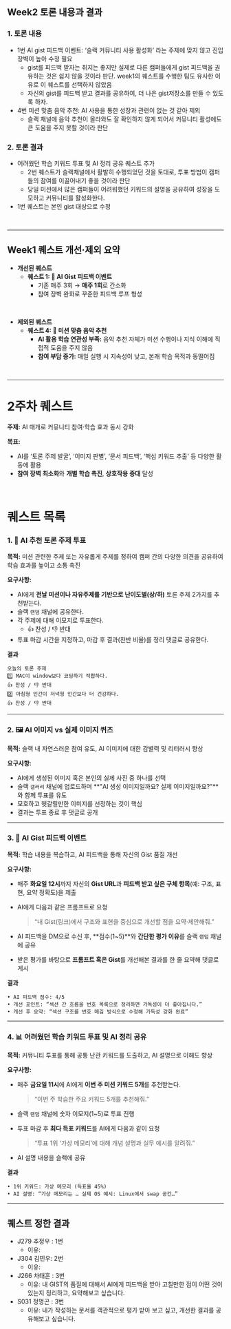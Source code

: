 ## Week2 토론 내용과 결과

### 1. 토론 내용

- 1번 AI gist 피드백 이벤트:  ‘슬랙 커뮤니티 사용 활성화’ 라는 주제에 맞지 않고 진입장벽이 높아 수정 필요
    - gist를 피드백 받자는 취지는 좋지만 실제로 다른 캠퍼들에게 gist 피드백을 권유하는 것은 쉽지 않을 것이라 판단. week1의 퀘스트를 수행한 팀도 유사한 이유로 이 퀘스트를 선택하지 않았음
    - 자신의 gist를 피드백 받고 결과를 공유하여, 더 나은 gist저장소를 만들 수 있도록 하자.
- 4번 미션 맞춤 음악 추천: AI 사용을 통한 성장과 관련이 없는 것 같아 제외
    - 슬랙 채널에 음악 추천이 올라와도 잘 확인하지 않게 되어서 커뮤니티 활성에도 큰 도움을 주지 못할 것이라 판단

### 2. 토론 결과

- 어려웠던 학습 키워드 투표 및 AI 정리 공유 퀘스트 추가
    - 2번 퀘스트가 슬랙채널에서 활발히 수행되었던 것을 토대로, 투표 방법이 캠퍼들의 참여를 이끌어내기 좋을 것이라 판단
    - 당일 미션에서 많은 캠퍼들이 어려워했던 키워드의 설명을 공유하여 성장을 도모하고 커뮤니티를 활성화한다.
- 1번 퀘스트는 본인 gist 대상으로 수정

<br/>

---

## Week1 퀘스트 개선·제외 요약

- **개선된 퀘스트**
    - **퀘스트 1: 🧠 AI Gist 피드백 이벤트**
        - 기존 매주 3회 → **매주 1회**로 간소화
        - 참여 장벽 완화로 꾸준한 피드백 루프 형성
          
<br/>

- **제외된 퀘스트**
    - **퀘스트 4: 🎵 미션 맞춤 음악 추천**
        - **AI 활용 학습 연관성 부족:** 음악 추천 자체가 미션 수행이나 지식 이해에 직접적 도움을 주지 않음
        - **참여 부담 증가:** 매일 실행 시 지속성이 낮고, 본래 학습 목적과 동떨어짐

<br/>

---

# 2주차 퀘스트

**주제:** AI 매개로 커뮤니티 참여·학습 효과 동시 강화

**목표:**

- AI를 ‘토론 주제 발굴’, ‘이미지 판별’, ‘문서 피드백’, ‘핵심 키워드 추출’ 등 다양한 활동에 활용
- **참여 장벽 최소화**와 **개별 학습 촉진**, **상호작용 증대** 달성

<br/>

# 퀘스트 목록

### **1. 💬 AI 추천 토론 주제 투표**

**목적:** 미션 관련한 주제 또는 자유롭게 주제를 정하여 캠퍼 간의 다양한 의견을 공유하여 학습 효과를 높이고 소통 촉진

**요구사항:**

- AI에게 **전날 미션이나 자유주제를 기반으로 난이도별(상/하)** 토론 주제 2가지를 추천받는다.
- 슬랙 `랜덤` 채널에 공유한다.
- 각 주제에 대해 이모지로 투표한다.
    - 👍 찬성 / 👎 반대
- 투표 마감 시간을 지정하고, 마감 후 결과(찬반 비율)를 정리 댓글로 공유한다.

**결과**

```
오늘의 토론 주제
1️⃣ MAC이 window보다 코딩하기 적합하다.
👍 찬성 / 👎 반대
2️⃣ 아침형 인간이 저녁형 인간보다 더 건강하다.
👍 찬성 / 👎 반대
```

---

### **2. 🖼️ AI 이미지 vs 실제 이미지 퀴즈**

**목적:** 슬랙 내 자연스러운 참여 유도, AI 이미지에 대한 감별력 및 리터러시 향상

**요구사항:**

- AI에게 생성된 이미지 혹은 본인의 실제 사진 중 하나를 선택
- 슬랙 `갤러리` 채널에 업로드하며 **"AI 생성 이미지일까요? 실제 이미지일까요?"**와 함께 투표를 유도
- 모호하고 헷갈릴만한 이미지를 선정하는 것이 핵심
- 결과는 투표 종료 후 댓글로 공개

---

### **3. 🧠 AI Gist 피드백 이벤트**

**목적:** 학습 내용을 복습하고, AI 피드백을 통해 자신의 Gist 품질 개선

**요구사항:**

- 매주 **화요일 12시**까지 자신의 **Gist URL**과 **피드백 받고 싶은 구체 항목**(예: 구조, 표현, 요약 정확도)을 제출
- AI에게 다음과 같은 프롬프트로 요청
    
    > “내 Gist(링크)에서 구조와 표현을 중심으로 개선할 점을 요약·제안해줘.”
    > 
- AI 피드백을 DM으로 수신 후, **점수(1~5)**와 **간단한 평가 이유**를 슬랙 `랜덤` 채널에 공유
- 받은 평가를 바탕으로 **프롬프트 혹은 Gist**를 개선해본 결과를 한 줄 요약해 댓글로 게시

**결과**

```
• AI 피드백 점수: 4/5
• 개선 포인트: “섹션 간 흐름을 번호 목록으로 정리하면 가독성이 더 좋아집니다.”
• 개선 후 요약: “섹션 구조를 번호 매김 방식으로 수정해 가독성 강화 완료”
```

---

### **4. 📊 어려웠던 학습 키워드 투표 및 AI 정리 공유**

**목적:** 커뮤니티 투표를 통해 공통 난관 키워드를 도출하고, AI 설명으로 이해도 향상

**요구사항:**

- 매주 **금요일 11시**에 AI에게 **이번 주 미션 키워드 5개**를 추천받는다.
    
    > “이번 주 학습한 주요 키워드 5개를 추천해줘.”
    > 
- 슬랙 `랜덤` 채널에 숫자 이모지(1~5)로 투표 진행
- 투표 마감 후 **최다 득표 키워드**를 AI에게 다음과 같이 요청
    
    > “투표 1위 ‘가상 메모리’에 대해 개념 설명과 실무 예시를 알려줘.”
    > 
- AI 설명 내용을 슬랙에 공유

**결과**

```
• 1위 키워드: 가상 메모리 (득표율 45%)
• AI 설명: “가상 메모리는 … 실제 OS 예시: Linux에서 swap 공간…”

```

---
## 퀘스트 정한 결과


- J279 추정우 :  1번
    - 이유: 
- J304 김민우: 2번
    - 이유: 
- J266 차태훈 : 3번
    - 이유: 내 GIST의 품질에 대해서 AI에게 피드백을 받아 고칠만한 점이 어떤 것이 있는지 정리하고, 요약해보고 싶습니다.
- S031 정명곤 : 3번
    - 이유: 내가 작성하는 문서를 객관적으로 평가 받아 보고 싶고, 개선한 결과를 공유해보고 싶습니다.
